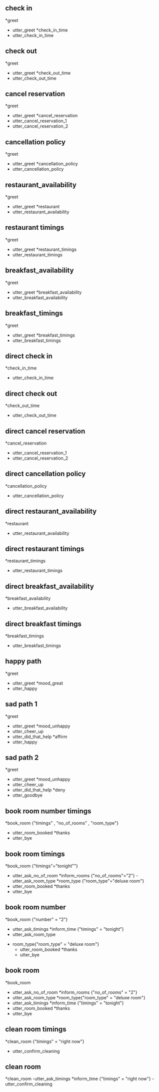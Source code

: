 ## check in
*greet
  - utter_greet
*check_in_time
  - utter_check_in_time

## check out
*greet
  - utter_greet
*check_out_time
  - utter_check_out_time

## cancel reservation
*greet
  - utter_greet
*cancel_reservation
  - utter_cancel_reservation_1
  - utter_cancel_reservation_2

## cancellation policy
*greet
  - utter_greet
*cancellation_policy
  - utter_cancellation_policy

## restaurant_availability
*greet
  - utter_greet
*restaurant
  - utter_restaurant_availability

## restaurant timings
*greet
  - utter_greet
*restaurant_timings
  - utter_restaurant_timings

## breakfast_availability
*greet
  - utter_greet
*breakfast_availability
  - utter_breakfast_availability

## breakfast_timings
*greet
  - utter_greet
*breakfast_timings
  - utter_breakfast_timings

## direct check in
*check_in_time
  - utter_check_in_time

## direct check out
*check_out_time
  - utter_check_out_time

## direct cancel reservation
*cancel_reservation
  - utter_cancel_reservation_1
  - utter_cancel_reservation_2

## direct cancellation policy
*cancellation_policy
  - utter_cancellation_policy

## direct restaurant_availability
*restaurant
  - utter_restaurant_availability

## direct restaurant timings
*restaurant_timings
  - utter_restaurant_timings

## direct breakfast_availability
*breakfast_availability
  - utter_breakfast_availability

## direct breakfast timings
*breakfast_timings
  - utter_breakfast_timings

## happy path
*greet
  - utter_greet
*mood_great
  - utter_happy

## sad path 1
*greet
  - utter_greet
*mood_unhappy
  - utter_cheer_up
  - utter_did_that_help
*affirm
  - utter_happy

## sad path 2
*greet
  - utter_greet
*mood_unhappy
  - utter_cheer_up
  - utter_did_that_help
*deny
  - utter_goodbye

## book room number timings
*book_room {"timings" , "no_of_rooms" , "room_type"}
  - utter_room_booked
*thanks
  - utter_bye

## book room timings
*book_room {"timings"="tonight""}
  - utter_ask_no_of_room
*inform_rooms {"no_of_rooms"="2"}
  -utter_ask_room_type
*room_type {"room_type"="deluxe room"}
  - utter_room_booked
*thanks
  - utter_bye

## book room number
*book_room {"number" = "2"}
  - utter_ask_timings
*inform_time {"timings" = "tonight"}
  - utter_ask_room_type
* room_type{"room_type" = "deluxe room"}
  - utter_room_booked
*thanks
  - utter_bye

## book room
*book_room
  - utter_ask_no_of_room
*inform_rooms {"no_of_rooms" = "2"}
  - utter_ask_room_type
*room_type{"room_type" = "deluxe room"}
  - utter_ask_timings
*inform_time {"timings" = "tonight"}
  - utter_room_booked
*thanks
  - utter_bye

## clean room timings
*clean_room {"timings" = "right now"}
  - utter_confirm_cleaning

## clean room
*clean_room
  -utter_ask_timings
*inform_time {"timings" = "right now"}
  -utter_confirm_cleaning